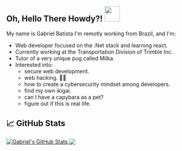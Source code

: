 ## Oh, Hello There Howdy?! <img src="https://media.tenor.com/images/8c8a55b37f02da1734085e6c8b6c1bdd/tenor.gif" width="40px">

My name is Gabriel Batista I'm remotly working from Brazil, and I'm: 
<br />
- Web developer focused on the .Net stack and learning react.
- Currently working at the Transportation Division of Trimble Inc.
- Tutor of a very unique pug called Milka.
- Interested into: 
  - secure web development.
  - web hacking. 🐱‍💻
  - how to create a cybersecurity mindset among developers.
  - find my own ikigai.
  - can I have a capybara as a pet?
  - figure out if this is real life.

## 📈 GitHub Stats

<a href="https://github.com/GBatist/GBatist">
  <img align="center" src="https://github-readme-stats.vercel.app/api?username=GBatist&show_icons=true&line_height=27&count_private=true&title_color=ffffff&text_color=c9cacc&icon_color=2bbc8a&bg_color=1d1f21" alt="Gabriel's GitHub Stats" />
</a>

<a href="https://github.com/GBatist/GBatist">
  <img align="center" src="https://github-readme-stats.vercel.app/api/top-langs/?username=GBatist&hide=java,html,tex&title_color=ffffff&text_color=c9cacc&icon_color=2bbc8a&bg_color=1d1f21&langs_count=3" />
</a>
